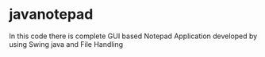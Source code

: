 # javanotepad
In this code there is complete GUI based Notepad Application developed by using Swing java and File Handling
